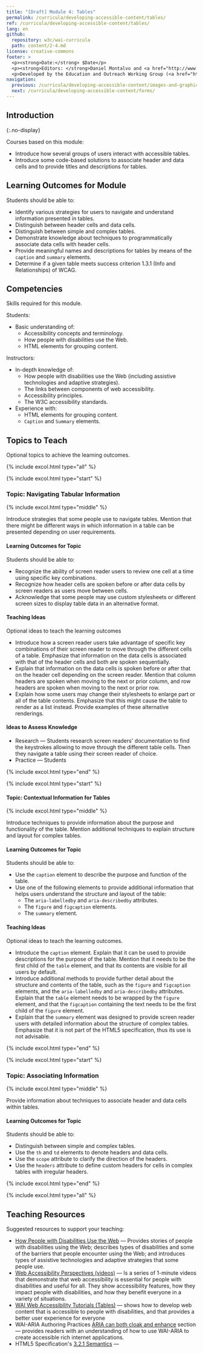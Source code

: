 ```yaml
---
title: "[Draft] Module 4: Tables"
permalink: /curricula/developing-accessible-content/tables/
ref: /curricula/developing-accessible-content/tables/
lang: en
github:
  repository: w3c/wai-curricula
  path: content/2-4.md
license: creative-commons
footer: >
  <p><strong>Date:</strong> $Date</p>
  <p><strong>Editors: </strong>Daniel Montalvo and <a href="http://www.w3.org/People/shadi/">Shadi Abou-Zahra</a>. Contributors: <a href="https://www.w3.org/WAI/EO/EOWG-members">EOWG Participants</a>. </p>
  <p>Developed by the Education and Outreach Working Group (<a href="http://www.w3.org/WAI/EO/">EOWG</a>). Developed with support from the <a href="https://www.w3.org/WAI/about/projects/wai-guide/">WAI-Guide Project</a> funded by the European Commission (EC) under the Horizon 2020 program (Grant Agreement 822245).</p>
navigation:
  previous: /curricula/developing-accessible-content/images-and-graphics/
  next: /curricula/developing-accessible-content/forms/
---
```


## Introduction
{:.no-display}

Courses based on this module:

* Introduce how several groups of users interact with accessible tables.
* Introduce some code-based solutions to associate header and data cells and to provide titles and descriptions for tables.

## Learning Outcomes for Module

Students should be able to:

* Identify various strategies for users to navigate and understand information presented in tables.
* Distinguish between header cells and data cells.
* Distinguish between simple and complex tables.
* Demonstrate knowledge about techniques to programmatically associate data cells with header cells.
* Provide meaningful names and descriptions for tables by means of the `caption` and `summary` elements.
* Determine if a given table meets success criterion 1.3.1 (Info and Relationships) of WCAG.

## Competencies

Skills required for this module.

Students:

* Basic understanding of:
  * Accessibility concepts and terminology.
  * How people with disabilities use the Web.
  * HTML elements for grouping content.

Instructors:

* In-depth knowledge of:
  * How people with disabilities use the Web (including assistive technologies and adaptive strategies).
  * The links between components of web accessibility.
  * Accessibility principles.  
  * The W3C accessibility standards.
* Experience with:
  * HTML elements for grouping content.
  * `Caption` and `Summary` elements.

## Topics to Teach

Optional topics to achieve the learning outcomes.

{% include excol.html type="all" %}

{% include excol.html type="start" %}

### Topic: Navigating Tabular Information

{% include excol.html type="middle" %}

Introduce strategies that some people use to navigate tables. Mention that there might be different ways in which information in a table can be presented depending on user requirements.

#### Learning Outcomes for Topic

Students should be able to:

* Recognize the ability of screen reader users to review one cell at a time using specific key combinations.
* Recognize how header cells are spoken before or after data cells by screen readers as users move between cells.
* Acknowledge that some people may use custom stylesheets or different screen sizes to display table data in an alternative format.

#### Teaching Ideas

Optional ideas to teach the learning outcomes

* Introduce how a screen reader users take advantage of specific key combinations of their screen reader to move through the different cells of a table. Emphasize that information on the data cells is associated with that of the header cells and both are spoken sequentially.
* Explain that information on the data cells is spoken before or after that on the header cell depending on the screen reader. Mention that column headers are spoken when moving to the next or prior column, and row headers are spoken when moving to the next or prior row.
* Explain how some users may change their stylesheets to enlarge part or all of the table contents. Emphasize that this might cause the table to render as a list instead. Provide examples of these alternative renderings.

#### Ideas to Assess Knowledge

* Research &mdash; Students research screen readers' documentation to find the keystrokes allowing to move through the different table cells. Then they navigate a table using their screen reader of choice.
* Practice &mdash; Students 

{% include excol.html type="end" %}

{% include excol.html type="start" %}

#### Topic: Contextual Information for Tables

{% include excol.html type="middle" %}

Introduce techniques to provide information about the purpose and functionality of the table. Mention additional techniques to explain structure and layout for complex tables.

#### Learning Outcomes for Topic

Students should be able to:

* Use the `caption` element to describe the purpose and function of the table.
* Use one of the following elements to provide additional information that helps users understand the structure and layout of the table:
  * The `aria-labelledby` and `aria-describedby` attributes.
  * The `figure` and `figcaption` elements.
  * The `summary` element.
  
  
#### Teaching Ideas

Optional ideas to teach the learning outcomes.

* Introduce the `caption` element. Explain that it can be used to provide descriptions for the purpose of the table. Mention that it needs to be the first child of the `table` element, and that its contents are visible for all users by default.
* Introduce additional methods to provide further detail about the structure and contents of the table, such as the `figure` and `figcaption` elements, and the `aria-labelledby` and `aria-describedby` attributes. Explain that the `table` element needs to be wrapped by the `figure` element, and that the `figcaption` containing the text needs to be the first child of the `figure` element.
* Explain that the `summary` element was designed to provide screen reader users with detailed information about the structure of complex tables. Emphasize that it is not part of the HTML5 specification, thus its use is not advisable.



{% include excol.html type="end" %}

{% include excol.html type="start" %}

### Topic: Associating Information

{% include excol.html type="middle" %}

Provide information about techniques to associate header and data cells within tables.

#### Learning Outcomes for Topic

Students should be able to:

* Distinguish between simple and complex tables.
* Use the `th` and `td` elements to denote headers and data cells.
* Use the `scope` attribute to clarify the direction of the headers.
* Use the `headers` attribute to define custom headers for cells in complex tables with irregular headers.

{% include excol.html type="end" %}

{% include excol.html type="all" %}

## Teaching Resources

Suggested resources to support your teaching:

* [How People with Disabilities Use the Web](/people-use-web/) &mdash; Provides stories of people with disabilities using the Web; describes types of disabilities and some of the barriers that people encounter using the Web; and introduces types of assistive technologies and adaptive strategies that some people use.
* [Web Accessibility Perspectives (videos)](/perspective-videos/) &mdash; Is a series of 1-minute videos that demonstrate that web accessibility is essential for people with disabilities and useful for all. They show accessibility features, how they impact people with disabilities, and how they benefit everyone in a variety of situations.
* [WAI Web Accessibility Tutorials (Tables)](https://www.w3.org/WAI/tutorials/tables) &mdash; shows how to develop web content that is accessible to people with disabilities, and that provides a better user experience for everyone
* WAI-ARIA Authoring Practices [ARIA can both cloak and enhance](https://www.w3.org/TR/wai-aria-practices#principle-2-aria-can-both-cloak-and-enhance-creating-both-power-and-danger) section &mdash; provides readers with an understanding of how to use WAI-ARIA to create accessible rich internet applications. 
* HTML5 Specification's [3.2.1 Semantics](https://html.spec.whatwg.org/multipage/dom.html#semantics-2) &mdash; 